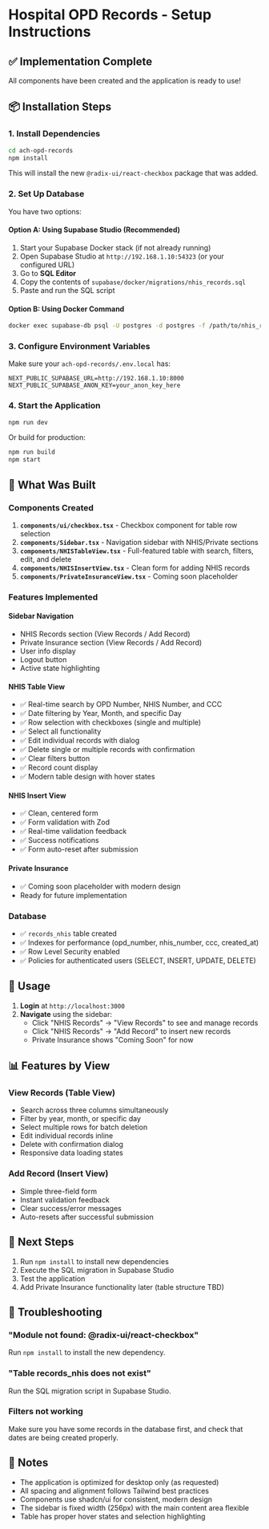 # Hospital OPD Records - Setup Instructions

## ✅ Implementation Complete

All components have been created and the application is ready to use!

## 📦 Installation Steps

### 1. Install Dependencies

```bash
cd ach-opd-records
npm install
```

This will install the new `@radix-ui/react-checkbox` package that was added.

### 2. Set Up Database

You have two options:

#### Option A: Using Supabase Studio (Recommended)

1. Start your Supabase Docker stack (if not already running)
2. Open Supabase Studio at `http://192.168.1.10:54323` (or your configured URL)
3. Go to **SQL Editor**
4. Copy the contents of `supabase/docker/migrations/nhis_records.sql`
5. Paste and run the SQL script

#### Option B: Using Docker Command

```bash
docker exec supabase-db psql -U postgres -d postgres -f /path/to/nhis_records.sql
```

### 3. Configure Environment Variables

Make sure your `ach-opd-records/.env.local` has:

```env
NEXT_PUBLIC_SUPABASE_URL=http://192.168.1.10:8000
NEXT_PUBLIC_SUPABASE_ANON_KEY=your_anon_key_here
```

### 4. Start the Application

```bash
npm run dev
```

Or build for production:

```bash
npm run build
npm start
```

## 🎨 What Was Built

### Components Created

1. **`components/ui/checkbox.tsx`** - Checkbox component for table row selection
2. **`components/Sidebar.tsx`** - Navigation sidebar with NHIS/Private sections
3. **`components/NHISTableView.tsx`** - Full-featured table with search, filters, edit, and delete
4. **`components/NHISInsertView.tsx`** - Clean form for adding NHIS records
5. **`components/PrivateInsuranceView.tsx`** - Coming soon placeholder

### Features Implemented

#### Sidebar Navigation

- NHIS Records section (View Records / Add Record)
- Private Insurance section (View Records / Add Record)
- User info display
- Logout button
- Active state highlighting

#### NHIS Table View

- ✅ Real-time search by OPD Number, NHIS Number, and CCC
- ✅ Date filtering by Year, Month, and specific Day
- ✅ Row selection with checkboxes (single and multiple)
- ✅ Select all functionality
- ✅ Edit individual records with dialog
- ✅ Delete single or multiple records with confirmation
- ✅ Clear filters button
- ✅ Record count display
- ✅ Modern table design with hover states

#### NHIS Insert View

- ✅ Clean, centered form
- ✅ Form validation with Zod
- ✅ Real-time validation feedback
- ✅ Success notifications
- ✅ Form auto-reset after submission

#### Private Insurance

- ✅ Coming soon placeholder with modern design
- Ready for future implementation

### Database

- ✅ `records_nhis` table created
- ✅ Indexes for performance (opd_number, nhis_number, ccc, created_at)
- ✅ Row Level Security enabled
- ✅ Policies for authenticated users (SELECT, INSERT, UPDATE, DELETE)

## 🚀 Usage

1. **Login** at `http://localhost:3000`
2. **Navigate** using the sidebar:
   - Click "NHIS Records" → "View Records" to see and manage records
   - Click "NHIS Records" → "Add Record" to insert new records
   - Private Insurance shows "Coming Soon" for now

## 📊 Features by View

### View Records (Table View)

- Search across three columns simultaneously
- Filter by year, month, or specific day
- Select multiple rows for batch deletion
- Edit individual records inline
- Delete with confirmation dialog
- Responsive data loading states

### Add Record (Insert View)

- Simple three-field form
- Instant validation feedback
- Clear success/error messages
- Auto-resets after successful submission

## 🎯 Next Steps

1. Run `npm install` to install new dependencies
2. Execute the SQL migration in Supabase Studio
3. Test the application
4. Add Private Insurance functionality later (table structure TBD)

## 🔧 Troubleshooting

### "Module not found: @radix-ui/react-checkbox"

Run `npm install` to install the new dependency.

### "Table records_nhis does not exist"

Run the SQL migration script in Supabase Studio.

### Filters not working

Make sure you have some records in the database first, and check that dates are being created properly.

## 📝 Notes

- The application is optimized for desktop only (as requested)
- All spacing and alignment follows Tailwind best practices
- Components use shadcn/ui for consistent, modern design
- The sidebar is fixed width (256px) with the main content area flexible
- Table has proper hover states and selection highlighting
